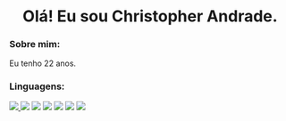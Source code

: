 <h1 align="center">Olá! Eu sou Christopher Andrade.</h1>

<h3 align="left">Sobre mim:</h3>


Eu tenho 22 anos.

<h3 align="left">Linguagens:</h3>

<p align="left"> 
<a href="https://www.w3schools.com/css/" alt="css">
<img src="https://img.shields.io/badge/CSS3-1572B6?style=for-the-badge&logo=css3&logoColor=white"</a>

<a href="https://www.w3.org/html/" alt="html">
<img src="https://img.shields.io/badge/HTML5-E34F26?style=for-the-badge&logo=html5&logoColor=white" /></a>

<a href="https://developer.mozilla.org/en-US/docs/Web/JavaScript" alt="javascript">
<img src="https://img.shields.io/badge/JavaScript-F7DF1E?style=for-the-badge&logo=javascript&logoColor=black" /></a>
 
<a href="https://www.mysql.com/" alt="mysql">
<img src="https://img.shields.io/badge/MySQL-00000F?style=for-the-badge&logo=mysql&logoColor=white" /></a>

<a href="https://www.java.com/pt-BR/" alt="java">
<img src="https://img.shields.io/badge/java-%23ED8B00.svg?style=for-the-badge&logo=java&logoColor=white" /></a>

<a href="https://www.postgresql.org" alt="postgres">
<img src="https://img.shields.io/badge/postgres-%23316192.svg?style=for-the-badge&logo=postgresql&logoColor=white" /></a>

<a href="https://www.postgresql.org" alt="postgres">
<img src="https://img.shields.io/badge/postgres-%23316192.svg?style=for-the-badge&logo=postgresql&logoColor=white" /></a>
